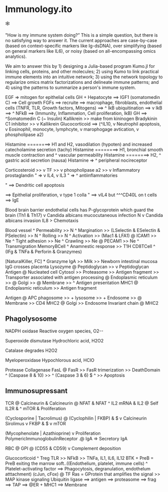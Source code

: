# Immunology.ito

:spider_web:

"How is my immune system doing?” This is a simple question, but there is no satisfying way to answer it. The current approaches are case-by-case (based on context-specific markers like Ig-dsDNA), over simplifying (based on general markers like IL6), or noisy (based on all-encompassing omics analytics).

We aim to answer this by 1) designing a Julia-based program Kumo.jl for linking cells, proteins, and other molecules; 2) using Kumo to link practical immune elements into an intuitive network; 3) using the network topology to regularize omics matrix factorizations and delineate immune patterns; and 4) using the patterns to summarize a person's immune system.

EGF => mitogen for epithelial cells
GH + Hepatocyte ==> IGF1 (somatomedin C) ==> Cell growth
FGFs ==> recruite ==> macrophage, fibroblasts, endothelial cells
(TNFR, TLR, Growth factors, Mitogens) ==> ^ IkB ubiquitination ==> v IkB ==> ^ NFkB ==> (Immunity, Inflammation, Cell proliferation, IkB)
GH ==> ^Somatomedin C (~ Insulin)
Kallikrein >> make from kininogen Bradykinin
C1 inhibitor >> v Kallikrein
Glucocorticoid ==> (^IL10, v Neutrophil apoptosis, v Eosinophil, monocyte, lymphcyte, v marophogage avtication, v phospholipase a2)

Histamine ========> H1 and H2, vasodilation (hypoten) and increased catecholamine secretion (tachy)
Histamine ========> H1, bronchial smooth muscle contraction and ^ vascular permeability
Histamine ========> H2, ^ gastric acid secretion (nausa)
Histamine => ^ peripheral nocireceptor

Corticosteroid >> v TF >> v phospholipase a2 >> v Inflammatory prostaglandin
" => v IL4, v IL3
" => ^ antiinflammatories

" ==> Dendritic cell apoptosis

==> Epithelial proliferation, v type 1 colla
" ==> vIL4 but ^^^CD40L on t cells ==> IgE

Blood brain barrier endothelial cells has P-glycoprotein which guard the brain
(Th1 & Th17) v Candida albicans mucocutaneous infection
N v Candida albicans invasion
IL8 > Chemotaxis

Blood vessel ^ Permeability >> N ^ Margination >> (LSelectin & ESelectin & PSelectin) >> N ^ Rolling >> N ^ Activation >> (Mac1 & LFA1) @ ICAM1 >> Ne ^ Tight adhesion >> Ne ^ Crawling >> Ne @ PECAM1 >> Ne ^ Transmigration
MemoryBCell ^ Anamnestic response >> T1H
CD8TCell ^ (IFg & TNFa & Perforin & Granzymes)

[NaturalKiller, FC] \* Granzyme
IgA >> Milk >> Newborn intestinal mucosa
IgG crosses placenta
Lysozyme @ Peptidoglycan >> v Peptidoglycan
Antigen @ Nucleated cell Cytosol >> Proteasome >> Antigen fragment >> Transporter associated with antigen processing @ Endoplasmic reticulum >> @ Golgi >> @ Membrane >> ^ Antigen presentation
MHC1 @ Endoplasmic reticulum >> Antigen fragment

Antigen @ APC phagosome >> + lysosome >> + Endosome >> @ Membrane >> CD4
MHC2 @ Golgi >> Endosome
Invariant chain @ MHC2

## Phagolysosome

NADPH oxidase
Reactive oxygen species, O2--

Superoxide dismutase
Hydrochloric acid, H2O2

Catalase degrades H2O2

Myeloperoxidase
Hypochlorous acid, HClO

Protease
Collagenase
FasL @ FasR >> FasR trimerization >> DeathDomain ^ (Caspase 8 & 10) >> ^ (Caspase 3 & 6) $ ^ >> Apoptosis

## Immunosupressant

TCR @ Calcineurin & Calcineurin @ NFAT & NFAT ^ IL2 mRNA & IL2 @ Self IL2R & ^ mTOR & Proliferation

(Cyclosporine | Tacrolimus) @ (Cyclophilin | FKBP) & $ v Calcineurin
Sirolimus v FKBP & $ v mTOR

(Mycophenolate | Azathioprine) v Proliferation
PolymericImmunoglobulinReceptor .@ IgA => Secretory IgA

RBC @ GPI @ (CD55 & CD59) v Complement deposition

Glucocorticoid ^ Treg
TLR >> NFkB >> TNFa, IL1, IL6, IL12
BTK + PreB = PreB exiting the marrow
soft..((Endothelium, platelet, immune cells) ^ Platelet-activating factor ==> Phagocytosis, degranulation, endothelum atttachment)
(cJun, cFox) @ TF
Ras = GProtein that amplifies the signal >> MAP kinase signaling
Ubiquitin ligase ==> antigen ==> proteasome ==> frag ==> TAP ==> @ER + MHC1 ==> Membrane
